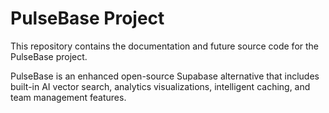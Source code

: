 # PulseBase Project

This repository contains the documentation and future source code for the PulseBase project.

PulseBase is an enhanced open-source Supabase alternative that includes built-in AI vector search, analytics visualizations, intelligent caching, and team management features.